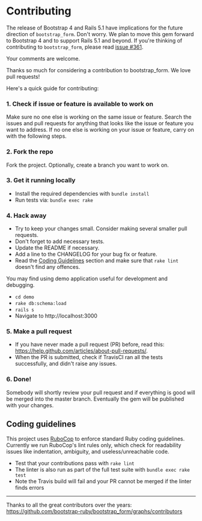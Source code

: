 # Contributing

The release of Bootstrap 4 and Rails 5.1 have implications for the future
direction of `bootstrap_form`. Don't worry. We plan to move this gem forward to
Bootstrap 4 and to support Rails 5.1 and beyond. If you're thinking of
contributing to `bootstrap_form`, please read
[issue #361](https://github.com/bootstrap-ruby/bootstrap_form/issues/361).

Your comments are welcome.

Thanks so much for considering a contribution to bootstrap_form. We love pull requests!

Here's a quick guide for contributing:

### 1. Check if issue or feature is available to work on

Make sure no one else is working on the same issue or feature. Search the issues
and pull requests for anything that looks like the issue or feature you want to
address. If no one else is working on your issue or feature, carry on with the
following steps.

### 2. Fork the repo

Fork the project. Optionally, create a branch you want to work on.

### 3. Get it running locally

- Install the required dependencies with `bundle install`
- Run tests via: `bundle exec rake`

### 4. Hack away

- Try to keep your changes small. Consider making several smaller pull requests.
- Don't forget to add necessary tests.
- Update the README if necessary.
- Add a line to the CHANGELOG for your bug fix or feature.
- Read the [Coding Guidelines](#coding-guidelines) section and make sure that `rake lint` doesn't find any offences.

You may find using demo application useful for development and debugging.

- `cd demo`
- `rake db:schema:load`
- `rails s`
- Navigate to http://localhost:3000

### 5. Make a pull request

- If you have never made a pull request (PR) before, read this: https://help.github.com/articles/about-pull-requests/.
- When the PR is submitted, check if TravisCI ran all the tests successfully, and didn't raise any issues.

### 6. Done!

Somebody will shortly review your pull request and if everything is good will be
merged into the master branch. Eventually the gem will be published with your changes.

## Coding guidelines

This project uses [RuboCop](https://github.com/bbatsov/rubocop) to enforce standard Ruby coding
guidelines. Currently we run RuboCop's lint rules only, which check for readability issues
like indentation, ambiguity, and useless/unreachable code.

* Test that your contributions pass with `rake lint`
* The linter is also run as part of the full test suite with `bundle exec rake test`
* Note the Travis build will fail and your PR cannot be merged if the linter finds errors

---

Thanks to all the great contributors over the years: https://github.com/bootstrap-ruby/bootstrap_form/graphs/contributors

